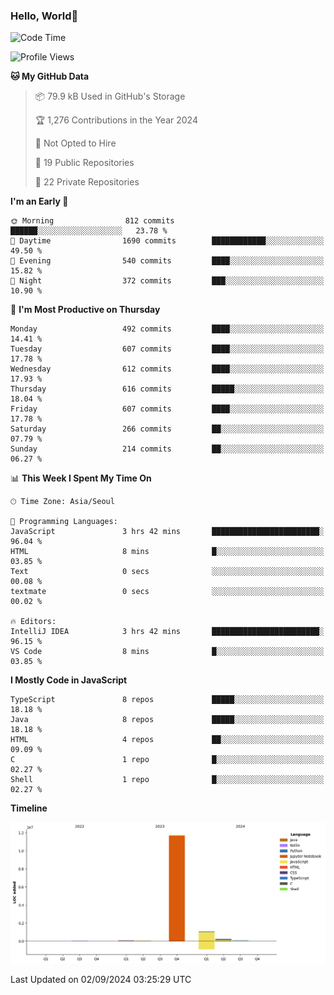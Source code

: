 
### Hello, World🐤

<!--START_SECTION:waka-->
![Code Time](http://img.shields.io/badge/Code%20Time-614%20hrs%2016%20mins-blue)

![Profile Views](http://img.shields.io/badge/Profile%20Views-42-blue)

**🐱 My GitHub Data** 

> 📦 79.9 kB Used in GitHub's Storage 
 > 
> 🏆 1,276 Contributions in the Year 2024
 > 
> 🚫 Not Opted to Hire
 > 
> 📜 19 Public Repositories 
 > 
> 🔑 22 Private Repositories 
 > 
**I'm an Early 🐤** 

```text
🌞 Morning                812 commits         ██████░░░░░░░░░░░░░░░░░░░   23.78 % 
🌆 Daytime                1690 commits        ████████████░░░░░░░░░░░░░   49.50 % 
🌃 Evening                540 commits         ████░░░░░░░░░░░░░░░░░░░░░   15.82 % 
🌙 Night                  372 commits         ███░░░░░░░░░░░░░░░░░░░░░░   10.90 % 
```
📅 **I'm Most Productive on Thursday** 

```text
Monday                   492 commits         ████░░░░░░░░░░░░░░░░░░░░░   14.41 % 
Tuesday                  607 commits         ████░░░░░░░░░░░░░░░░░░░░░   17.78 % 
Wednesday                612 commits         ████░░░░░░░░░░░░░░░░░░░░░   17.93 % 
Thursday                 616 commits         █████░░░░░░░░░░░░░░░░░░░░   18.04 % 
Friday                   607 commits         ████░░░░░░░░░░░░░░░░░░░░░   17.78 % 
Saturday                 266 commits         ██░░░░░░░░░░░░░░░░░░░░░░░   07.79 % 
Sunday                   214 commits         ██░░░░░░░░░░░░░░░░░░░░░░░   06.27 % 
```


📊 **This Week I Spent My Time On** 

```text
🕑︎ Time Zone: Asia/Seoul

💬 Programming Languages: 
JavaScript               3 hrs 42 mins       ████████████████████████░   96.04 % 
HTML                     8 mins              █░░░░░░░░░░░░░░░░░░░░░░░░   03.85 % 
Text                     0 secs              ░░░░░░░░░░░░░░░░░░░░░░░░░   00.08 % 
textmate                 0 secs              ░░░░░░░░░░░░░░░░░░░░░░░░░   00.02 % 

🔥 Editors: 
IntelliJ IDEA            3 hrs 42 mins       ████████████████████████░   96.15 % 
VS Code                  8 mins              █░░░░░░░░░░░░░░░░░░░░░░░░   03.85 % 
```

**I Mostly Code in JavaScript** 

```text
TypeScript               8 repos             █████░░░░░░░░░░░░░░░░░░░░   18.18 % 
Java                     8 repos             █████░░░░░░░░░░░░░░░░░░░░   18.18 % 
HTML                     4 repos             ██░░░░░░░░░░░░░░░░░░░░░░░   09.09 % 
C                        1 repo              █░░░░░░░░░░░░░░░░░░░░░░░░   02.27 % 
Shell                    1 repo              █░░░░░░░░░░░░░░░░░░░░░░░░   02.27 % 
```



**Timeline**

![Lines of Code chart](https://raw.githubusercontent.com/jilpoom/jilpoom/main/assets/bar_graph.png)


 Last Updated on 02/09/2024 03:25:29 UTC
<!--END_SECTION:waka-->
